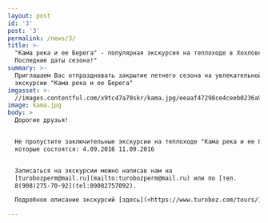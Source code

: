 ```yaml
---
layout: post
id: '3'
post: '3'
permalink: /news/3/
title: >-
  "Кама река и ее Берега" - популярная экскурсия на теплоходе в Хохловку!
  Последние даты сезона!"
summary: >-
  Приглашаем Вас отпраздновать закрытие летнего сезона на увлекательной
  экскурсии "Кама река и ее Берега"
imgasset: >-
  //images.contentful.com/x9tc47a70skr/kama.jpg/eeaaf47298ce4ceeb0236a991b238a24/kama.jpg
image: kama.jpg
body: >
  Дорогие друзья!


  Не пропустите заключительные экскурсии на теплоходе "Кама река и ее берега",
  которые состоятся: 4.09.2016 11.09.2016


  Записаться на экскурсии можно написав нам на
  [turobozperm@mail.ru](mailto:turobozperm@mail.ru) или по [тел.
  8(908)275-70-92](tel:89082757092).

  Подробное описание экскурсий [здесь](<https://www.turoboz.com/tours/1067>)

---
```

